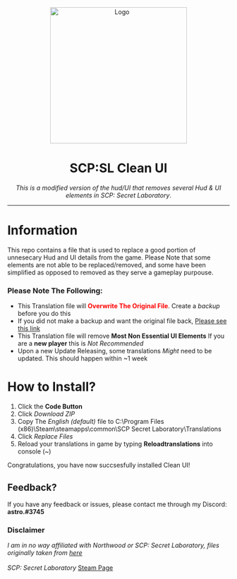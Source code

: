 

<div align = center>

<img src="https://upload.wikimedia.org/wikipedia/commons/thumb/8/89/SCP_Secret_Laboratory_Logo.png/602px-SCP_Secret_Laboratory_Logo.png" alt="Logo" width="310" height="309">
  
# SCP:SL Clean UI 
*This is a modified version of the hud/UI that removes several Hud & UI elements in SCP: Secret Laboratory*. 

***
  
</div>

# Information

This repo contains a file that is used to replace a good portion of unnesecary Hud and UI details from the game.
Please Note that some elements are not able to be replaced/removed, and some have been simplified as opposed to removed
as they serve a gameplay purpouse.


### Please Note The Following:

- This Translation file will <span style="color:red">**Overwrite The Original File**</span>. Create a *backup* before you do this
- If you did not make a backup and want the original file back, [Please see this link](https://github.com/northwood-studios/SCPSL-Translations)
- This Translation file will remove **Most Non Essential UI Elements** If you are a **new player** this is *Not Recommended*
- Upon a new Update Releasing, some translations *Might* need to be updated. This should happen within ~1 week

# How to Install?

1. Click the **Code Button**
2. Click *Download ZIP*
3. Copy The *English (default)* file to C:\Program Files (x86)\Steam\steamapps\common\SCP Secret Laboratory\Translations
4. Click *Replace Files*
5. Reload your translations in game by typing **Reloadtranslations** into console (~)

Congratulations, you have now succsesfully installed Clean UI!

## Feedback?
If you have any feedback or issues, please contact me through my Discord: **astro.#3745**


### Disclaimer
*I am in no way affiliated with Northwood or SCP: Secret Laboratory, files originally taken from [here](https://github.com/northwood-studios/SCPSL-Translations)*<br />
<br />
*SCP: Secret Laboratory* [Steam Page](https://store.steampowered.com/app/700330/SCP_Secret_Laboratory/)




